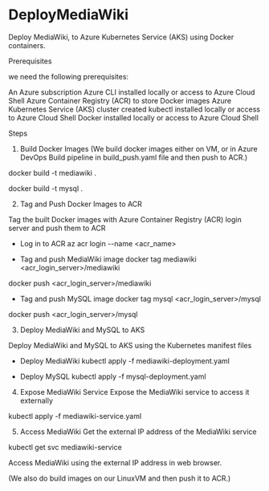 # DeployMediaWiki

Deploy MediaWiki, to Azure Kubernetes Service (AKS) using Docker containers.

Prerequisites

we need the following prerequisites:

An Azure subscription
Azure CLI installed locally or access to Azure Cloud Shell
Azure Container Registry (ACR) to store Docker images
Azure Kubernetes Service (AKS) cluster created
kubectl installed locally or access to Azure Cloud Shell
Docker installed locally or access to Azure Cloud Shell


Steps

1. Build Docker Images (We build docker images either on VM, or in Azure DevOps Build pipeline in build_push.yaml file and then push to ACR.)

docker build -t mediawiki .

docker build -t mysql .

2. Tag and Push Docker Images to ACR 

Tag the built Docker images with Azure Container Registry (ACR) login server and push them to ACR

* Log in to ACR
az acr login --name <acr_name>

* Tag and push MediaWiki image
docker tag mediawiki <acr_login_server>/mediawiki

docker push <acr_login_server>/mediawiki

* Tag and push MySQL image
docker tag mysql <acr_login_server>/mysql

docker push <acr_login_server>/mysql

3. Deploy MediaWiki and MySQL to AKS

Deploy MediaWiki and MySQL to AKS using the Kubernetes manifest files

* Deploy MediaWiki
kubectl apply -f mediawiki-deployment.yaml

* Deploy MySQL
kubectl apply -f mysql-deployment.yaml


4. Expose MediaWiki Service
Expose the MediaWiki service to access it externally

kubectl apply -f mediawiki-service.yaml

5. Access MediaWiki
Get the external IP address of the MediaWiki service

kubectl get svc mediawiki-service

Access MediaWiki using the external IP address in web browser.

(We also do build images on our LinuxVM and then push it to ACR.)

